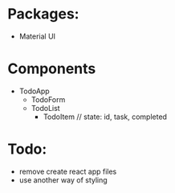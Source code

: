 # Packages:
- Material UI

# Components
- TodoApp
  - TodoForm
  - TodoList
    - TodoItem // state: id, task, completed

# Todo:
- remove create react app files
- use another way of styling
